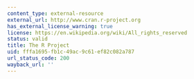 ```yaml
---
content_type: external-resource
external_url: http://www.cran.r-project.org
has_external_license_warning: true
license: https://en.wikipedia.org/wiki/All_rights_reserved
status: valid
title: The R Project
uid: fffa1695-fb1c-49ac-9c61-ef82c082a787
url_status_code: 200
wayback_url: ''
---
```

